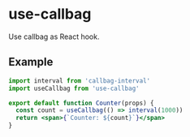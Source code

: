 # use-callbag

Use callbag as React hook.

## Example

```jsx
import interval from 'callbag-interval'
import useCallbag from 'use-callbag'

export default function Counter(props) {
  const count = useCallbag(() => interval(1000))
  return <span>{`Counter: ${count}`}</span>
}
```
